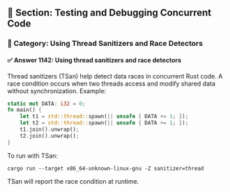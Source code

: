 ## 📘 Section: Testing and Debugging Concurrent Code  
### 🔹 Category: Using Thread Sanitizers and Race Detectors  
#### ✅ Answer 1142: Using thread sanitizers and race detectors

Thread sanitizers (TSan) help detect data races in concurrent Rust code. A race condition occurs when two threads access and modify shared data without synchronization. Example:

```rust
static mut DATA: i32 = 0;
fn main() {
    let t1 = std::thread::spawn(|| unsafe { DATA += 1; });
    let t2 = std::thread::spawn(|| unsafe { DATA += 1; });
    t1.join().unwrap();
    t2.join().unwrap();
}
```

To run with TSan:
```
cargo run --target x86_64-unknown-linux-gnu -Z sanitizer=thread
```
TSan will report the race condition at runtime.
